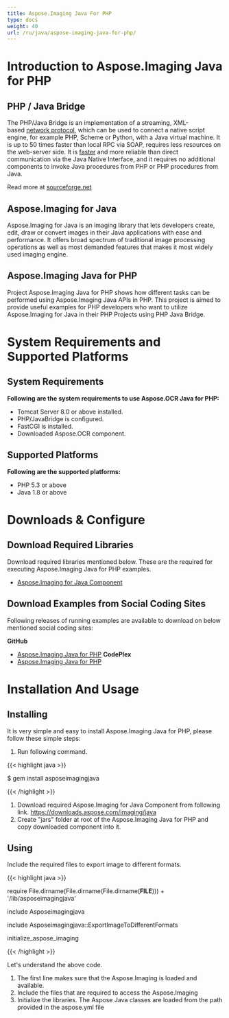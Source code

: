 ```yaml
---
title: Aspose.Imaging Java For PHP
type: docs
weight: 40
url: /ru/java/aspose-imaging-java-for-php/
---
```


# **Introduction to Aspose.Imaging Java for PHP**
## **PHP / Java Bridge**
The PHP/Java Bridge is an implementation of a streaming, XML-based [network protocol](http://php-java-bridge.sourceforge.net/pjb/PROTOCOL.TXT), which can be used to connect a native script engine, for example PHP, Scheme or Python, with a Java virtual machine. It is up to 50 times faster than local RPC via SOAP, requires less resources on the web-server side. It is [faster](http://php-java-bridge.sourceforge.net/pjb/FAQ.html#performance) and more reliable than direct communication via the Java Native Interface, and it requires no additional components to invoke Java procedures from PHP or PHP procedures from Java.

Read more at [sourceforge.net](http://php-java-bridge.sourceforge.net/pjb/)
## **Aspose.Imaging for Java**
Aspose.Imaging for Java is an imaging library that lets developers create, edit, draw or convert images in their Java applications with ease and performance. It offers broad spectrum of traditional image processing operations as well as most demanded features that makes it most widely used imaging engine.
## **Aspose.Imaging Java for PHP**
Project Aspose.Imaging Java for PHP shows how different tasks can be performed using Aspose.Imaging Java APIs in PHP. This project is aimed to provide useful examples for PHP developers who want to utilize Aspose.Imaging for Java in their PHP Projects using PHP Java Bridge.
# **System Requirements and Supported Platforms**
## **System Requirements**
**Following are the system requirements to use Aspose.OCR Java for PHP:**

- Tomcat Server 8.0 or above installed.
- PHP/JavaBridge is configured.
- FastCGI is installed.
- Downloaded Aspose.OCR component.
## **Supported Platforms**
**Following are the supported platforms:**

- PHP 5.3 or above
- Java 1.8 or above
# **Downloads & Configure**
## **Download Required Libraries**
Download required libraries mentioned below. These are the required for executing Aspose.Imaging Java for PHP examples.

- [Aspose.Imaging for Java Component](https://downloads.aspose.com/imaging/java)
## **Download Examples from Social Coding Sites**
Following releases of running examples are available to download on below mentioned social coding sites:

**GitHub**

- [Aspose.Imaging Java for PHP](https://github.com/aspose-imaging/Aspose.Imaging-for-Java/tree/master/Plugins/Aspose_Imaging_Java_for_PHP)
  **CodePlex**
- [Aspose.Imaging Java for PHP](https://archive.codeplex.com/?p=asposeimagingjavaphp)
# **Installation And Usage**
## **Installing**
It is very simple and easy to install Aspose.Imaging Java for PHP, please follow these simple steps:

1. Run following command. 

{{< highlight java >}}

 $ gem install asposeimagingjava

{{< /highlight >}}

1. Download required Aspose.Imaging for Java Component from following link.
   <https://downloads.aspose.com/imaging/java>
1. Create "jars" folder at root of the Aspose.Imaging Java for PHP and copy downloaded component into it.
## **Using**
Include the required files to export image to different formats.

{{< highlight java >}}

 require File.dirname(File.dirname(File.dirname(__FILE__))) + '/lib/asposeimagingjava'

include Asposeimagingjava

include Asposeimagingjava::ExportImageToDifferentFormats

initialize_aspose_imaging

{{< /highlight >}}

Let's understand the above code.

1. The first line makes sure that the Aspose.Imaging is loaded and available.
1. Include the files that are required to access the Aspose.Imaging
1. Initialize the libraries. The Aspose Java classes are loaded from the path provided in the aspose.yml file
